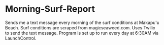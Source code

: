 # Morning-Surf-Report
Sends me a text message every morning of the surf conditions at Makapu'u Beach. Surf conditions are scraped from magicseaweed.com.
Uses Twilio to send the text message. Program is set up to run every day at 6:30AM via LaunchControl.
